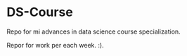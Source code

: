 # DS-Course
Repo for mi advances in data science course specialization.

Repor for work per each week. :).
